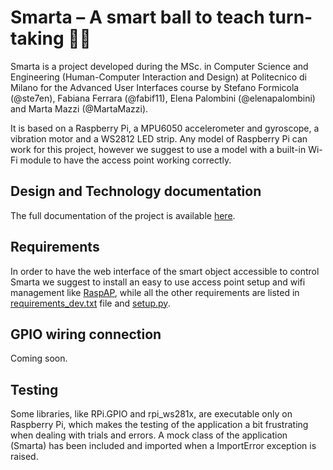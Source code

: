 # Smarta – A smart ball to teach turn-taking 🏀💬

Smarta is a project developed during the MSc. in Computer Science and Engineering (Human-Computer Interaction and Design) at Politecnico di Milano for the Advanced User Interfaces course by Stefano Formicola (@ste7en), Fabiana Ferrara (@fabif11), Elena Palombini (@elenapalombini) and Marta Mazzi (@MartaMazzi).

It is based on a Raspberry Pi, a MPU6050 accelerometer and gyroscope, a vibration motor and a WS2812 LED strip. Any model of Raspberry Pi can work for this project, however we suggest to use a model with a built-in Wi-Fi module to have the access point working correctly.

## Design and Technology documentation

The full documentation of the project is available [here](/docs/Design_and_Technology.pdf).

## Requirements

In order to have the web interface of the smart object accessible to control Smarta we suggest to install an easy to use access point setup and wifi management like [RaspAP](https://github.com/billz/raspap-webgui), while all the other requirements are listed in [requirements_dev.txt](/requirements_dev.txt) file and [setup.py](/setup.py).

## GPIO wiring connection

Coming soon.

## Testing

Some libraries, like RPi.GPIO and rpi_ws281x, are executable only on Raspberry Pi, which makes the testing of the application a bit frustrating when dealing with trials and errors.
A mock class of the application (Smarta) has been included and imported when a ImportError exception is raised.
